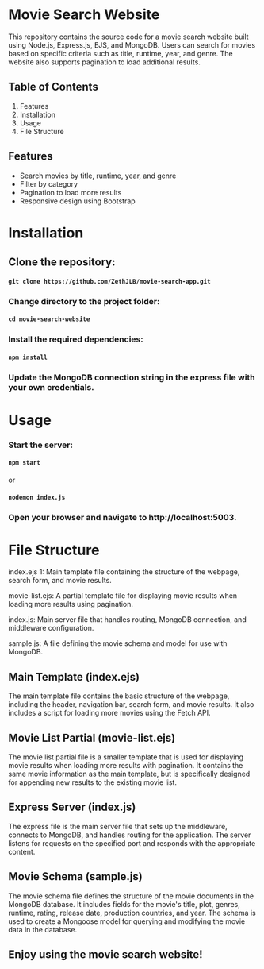 <h1>Movie Search Website</h1>

<p>This repository contains the source code for a movie search website built using Node.js, Express.js, EJS, and MongoDB. Users can search for movies based on specific criteria such as title, runtime, year, and genre. The website also supports pagination to load additional results.</p>

<h2>Table of Contents</h2>
<ol>
<li>Features</li>
<li>Installation</li>
<li>Usage</li>
<li>File Structure</li>
</ol>
<h2>Features</h2>
<ul>
<li>Search movies by title, runtime, year, and genre</li>
<li>Filter by category</li>
<li>Pagination to load more results</li>
<li>Responsive design using Bootstrap</li>
</ul>

<h1>Installation</h1>

<h2>Clone the repository:</h2>

<h4><code>git clone https://github.com/ZethJLB/movie-search-app.git</code></h4>

<h3>Change directory to the project folder:</h3>

<h4><code>cd movie-search-website</code></h4>

<h3>Install the required dependencies:</h3>

<h4><code>npm install</code></h4>

<h3>Update the MongoDB connection string in the express file with your own credentials.</h3>

<h1>Usage</h1>

<h3>Start the server:</h3>

<h4><code>npm start</code></h4>
or
<h4><code>nodemon index.js</code></h4>

<h3>Open your browser and navigate to http://localhost:5003.</h3>

<h1>File Structure</h1>

<p>index.ejs 1: Main template file containing the structure of the webpage, search form, and movie results.</p>
<p>movie-list.ejs: A partial template file for displaying movie results when loading more results using pagination.</p>
<p>index.js: Main server file that handles routing, MongoDB connection, and middleware configuration.</p>
<p>sample.js: A file defining the movie schema and model for use with MongoDB.</p>

<h2>Main Template (index.ejs)</h2>
The main template file contains the basic structure of the webpage, including the header, navigation bar, search form, and movie results. It also includes a script for loading more movies using the Fetch API.

<h2>Movie List Partial (movie-list.ejs)</h2>
<p>The movie list partial file is a smaller template that is used for displaying movie results when loading more results with pagination. It contains the same movie information as the main template, but is specifically designed for appending new results to the existing movie list.</p>

<h2>Express Server (index.js)</h2>
<p>The express file is the main server file that sets up the middleware, connects to MongoDB, and handles routing for the application. The server listens for requests on the specified port and responds with the appropriate content.</p>

<h2>Movie Schema (sample.js)</h2>
<p>The movie schema file defines the structure of the movie documents in the MongoDB database. It includes fields for the movie's title, plot, genres, runtime, rating, release date, production countries, and year. The schema is used to create a Mongoose model for querying and modifying the movie data in the database.</p>

<h2>Enjoy using the movie search website!<h2>
